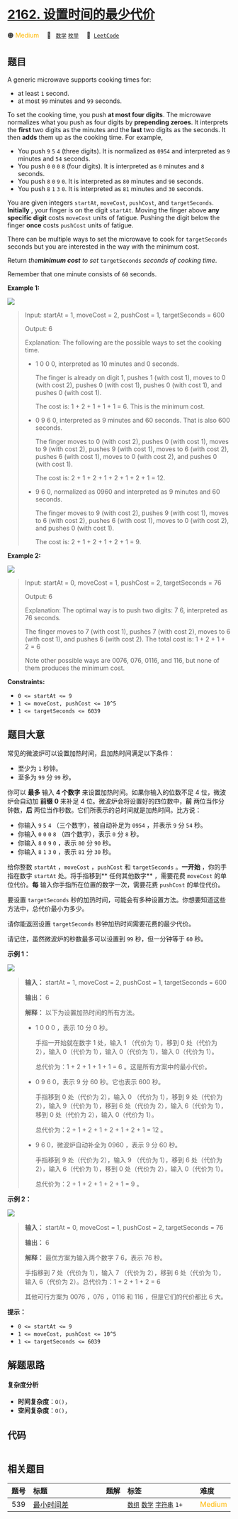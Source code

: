 # [2162. 设置时间的最少代价](https://leetcode.com/problems/minimum-cost-to-set-cooking-time)

🟠 <font color=#ffb800>Medium</font>&emsp; 🔖&ensp; [`数学`](/tag/math.md) [`枚举`](/tag/enumeration.md)&emsp; 🔗&ensp;[`LeetCode`](https://leetcode.com/problems/minimum-cost-to-set-cooking-time)

## 题目

A generic microwave supports cooking times for:

  * at least `1` second.
  * at most `99` minutes and `99` seconds.

To set the cooking time, you push **at most four digits**. The microwave
normalizes what you push as four digits by **prepending zeroes**. It
interprets the **first** two digits as the minutes and the **last** two digits
as the seconds. It then **adds** them up as the cooking time. For example,

  * You push `9` `5` `4` (three digits). It is normalized as `0954` and interpreted as `9` minutes and `54` seconds.
  * You push `0` `0` `0` `8` (four digits). It is interpreted as `0` minutes and `8` seconds.
  * You push `8` `0` `9` `0`. It is interpreted as `80` minutes and `90` seconds.
  * You push `8` `1` `3` `0`. It is interpreted as `81` minutes and `30` seconds.

You are given integers `startAt`, `moveCost`, `pushCost`, and `targetSeconds`.
**Initially** , your finger is on the digit `startAt`. Moving the finger above
**any specific digit** costs `moveCost` units of fatigue. Pushing the digit
below the finger **once** costs `pushCost` units of fatigue.

There can be multiple ways to set the microwave to cook for `targetSeconds`
seconds but you are interested in the way with the minimum cost.

Return _the**minimum cost** to set_ `targetSeconds` _seconds of cooking time_.

Remember that one minute consists of `60` seconds.



**Example 1:**

![](https://assets.leetcode.com/uploads/2021/12/30/1.png)

> Input: startAt = 1, moveCost = 2, pushCost = 1, targetSeconds = 600
> 
> Output: 6
> 
> Explanation: The following are the possible ways to set the cooking time.
> - 1 0 0 0, interpreted as 10 minutes and 0 seconds.
> 
>   The finger is already on digit 1, pushes 1 (with cost 1), moves to 0 (with cost 2), pushes 0 (with cost 1), pushes 0 (with cost 1), and pushes 0 (with cost 1).
> 
>   The cost is: 1 + 2 + 1 + 1 + 1 = 6. This is the minimum cost.
> - 0 9 6 0, interpreted as 9 minutes and 60 seconds. That is also 600 seconds.
> 
>   The finger moves to 0 (with cost 2), pushes 0 (with cost 1), moves to 9 (with cost 2), pushes 9 (with cost 1), moves to 6 (with cost 2), pushes 6 (with cost 1), moves to 0 (with cost 2), and pushes 0 (with cost 1).
> 
>   The cost is: 2 + 1 + 2 + 1 + 2 + 1 + 2 + 1 = 12.
> - 9 6 0, normalized as 0960 and interpreted as 9 minutes and 60 seconds.
> 
>   The finger moves to 9 (with cost 2), pushes 9 (with cost 1), moves to 6 (with cost 2), pushes 6 (with cost 1), moves to 0 (with cost 2), and pushes 0 (with cost 1).
> 
>   The cost is: 2 + 1 + 2 + 1 + 2 + 1 = 9.

**Example 2:**

![](https://assets.leetcode.com/uploads/2021/12/30/2.png)

> Input: startAt = 0, moveCost = 1, pushCost = 2, targetSeconds = 76
> 
> Output: 6
> 
> Explanation: The optimal way is to push two digits: 7 6, interpreted as 76 seconds.
> 
> The finger moves to 7 (with cost 1), pushes 7 (with cost 2), moves to 6 (with cost 1), and pushes 6 (with cost 2). The total cost is: 1 + 2 + 1 + 2 = 6
> 
> Note other possible ways are 0076, 076, 0116, and 116, but none of them produces the minimum cost.

**Constraints:**

  * `0 <= startAt <= 9`
  * `1 <= moveCost, pushCost <= 10^5`
  * `1 <= targetSeconds <= 6039`


## 题目大意

常见的微波炉可以设置加热时间，且加热时间满足以下条件：

  * 至少为 `1` 秒钟。
  * 至多为 `99` 分 `99` 秒。

你可以 **最多**  输入 **4 个数字**  来设置加热时间。如果你输入的位数不足 4 位，微波炉会自动加 **前缀**  **0**  来补足 4
位。微波炉会将设置好的四位数中，**前**  两位当作分钟数，**后**  两位当作秒数。它们所表示的总时间就是加热时间。比方说：

  * 你输入 `9` `5` `4` （三个数字），被自动补足为 `0954` ，并表示 `9` 分 `54` 秒。
  * 你输入 `0` `0` `0` `8` （四个数字），表示 `0` 分 `8` 秒。
  * 你输入 `8` `0` `9` `0` ，表示 `80` 分 `90` 秒。
  * 你输入 `8` `1` `3` `0` ，表示 `81` 分 `30` 秒。

给你整数 `startAt` ，`moveCost` ，`pushCost` 和 `targetSeconds` 。**一开始** ，你的手指在数字
`startAt` 处。将手指移到**  任何其他数字** ，需要花费 `moveCost` 的单位代价。**每**
输入你手指所在位置的数字一次，需要花费 `pushCost` 的单位代价。

要设置 `targetSeconds` 秒的加热时间，可能会有多种设置方法。你想要知道这些方法中，总代价最小为多少。

请你能返回设置 `targetSeconds` 秒钟加热时间需要花费的最少代价。

请记住，虽然微波炉的秒数最多可以设置到 `99` 秒，但一分钟等于 `60` 秒。



**示例 1：**

![](https://assets.leetcode.com/uploads/2021/12/30/1.png)

> 
> 
> 
> 
> 
> **输入：** startAt = 1, moveCost = 2, pushCost = 1, targetSeconds = 600
> 
> **输出：** 6
> 
> **解释：** 以下为设置加热时间的所有方法。
> - 1 0 0 0 ，表示 10 分 0 秒。
> 
>   手指一开始就在数字 1 处，输入 1 （代价为 1），移到 0 处（代价为 2），输入 0（代价为 1），输入 0（代价为 1），输入 0（代价为 1）。
> 
>   总代价为：1 + 2 + 1 + 1 + 1 = 6 。这是所有方案中的最小代价。
> - 0 9 6 0，表示 9 分 60 秒。它也表示 600 秒。
> 
>   手指移到 0 处（代价为 2），输入 0 （代价为 1），移到 9 处（代价为 2），输入 9（代价为 1），移到 6 处（代价为 2），输入 6（代价为 1），移到 0 处（代价为 2），输入 0（代价为 1）。
> 
>   总代价为：2 + 1 + 2 + 1 + 2 + 1 + 2 + 1 = 12 。
> - 9 6 0，微波炉自动补全为 0960 ，表示 9 分 60 秒。
> 
>   手指移到 9 处（代价为 2），输入 9 （代价为 1），移到 6 处（代价为 2），输入 6（代价为 1），移到 0 处（代价为 2），输入 0（代价为 1）。
> 
>   总代价为：2 + 1 + 2 + 1 + 2 + 1 = 9 。
> 
> 

**示例 2：**

![](https://assets.leetcode.com/uploads/2021/12/30/2.png)

> 
> 
> 
> 
> 
> **输入：** startAt = 0, moveCost = 1, pushCost = 2, targetSeconds = 76
> 
> **输出：** 6
> 
> **解释：** 最优方案为输入两个数字 7 6，表示 76 秒。
> 
> 手指移到 7 处（代价为 1），输入 7 （代价为 2），移到 6 处（代价为 1），输入 6（代价为 2）。总代价为：1 + 2 + 1 + 2 = 6
> 
> 其他可行方案为 0076 ，076 ，0116 和 116 ，但是它们的代价都比 6 大。
> 
> 



**提示：**

  * `0 <= startAt <= 9`
  * `1 <= moveCost, pushCost <= 10^5`
  * `1 <= targetSeconds <= 6039`


## 解题思路

#### 复杂度分析

- **时间复杂度**：`O()`，
- **空间复杂度**：`O()`，

## 代码

```javascript

```

## 相关题目

<!-- prettier-ignore -->
| 题号 | 标题 | 题解 | 标签 | 难度 |
| :------: | :------ | :------: | :------ | :------ |
| 539 | [最小时间差](https://leetcode.com/problems/minimum-time-difference) |  |  [`数组`](/tag/array.md) [`数学`](/tag/math.md) [`字符串`](/tag/string.md) `1+` | <font color=#ffb800>Medium</font> |

<style>
.blue {
    background-color: #096dd9;
    padding: 0.25rem 0.5rem;
    margin: 0;
    font-size: 0.85em;
    border-radius: 3px;
    color: white;
    font-weight: 500;
}
table th:first-of-type { width: 10%; }
table th:nth-of-type(2) { width: 35%; }
table th:nth-of-type(3) { width: 10%; }
table th:nth-of-type(4) { width: 35%; }
table th:nth-of-type(5) { width: 10%; }
</style>
